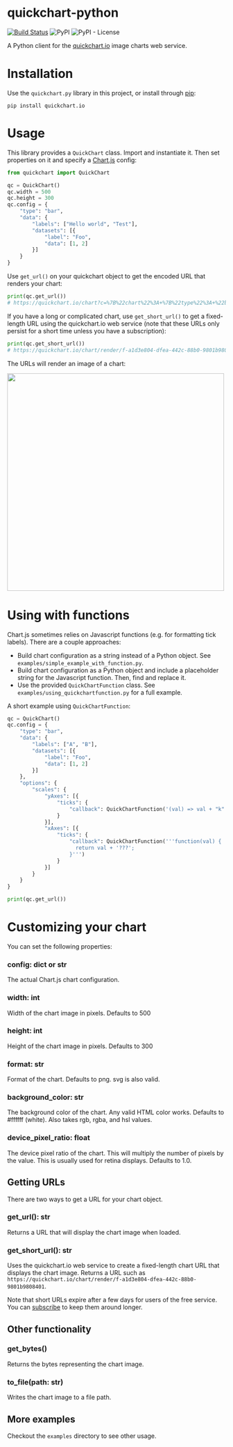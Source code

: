 # quickchart-python
[![Build Status](https://travis-ci.com/typpo/quickchart-python.svg?branch=master)](https://travis-ci.com/typpo/quickchart-python)
![PyPI](https://img.shields.io/pypi/v/quickchart.io)
![PyPI - License](https://img.shields.io/pypi/l/quickchart.io)

A Python client for the [quickchart.io](https://quickchart.io/) image charts web service.

# Installation

Use the `quickchart.py` library in this project, or install through [pip](https://pypi.org/project/quickchart.io/):

```
pip install quickchart.io
```

# Usage

This library provides a `QuickChart` class.  Import and instantiate it.  Then set properties on it and specify a [Chart.js](https://chartjs.org) config:

```python
from quickchart import QuickChart

qc = QuickChart()
qc.width = 500
qc.height = 300
qc.config = {
    "type": "bar",
    "data": {
        "labels": ["Hello world", "Test"],
        "datasets": [{
            "label": "Foo",
            "data": [1, 2]
        }]
    }
}
```

Use `get_url()` on your quickchart object to get the encoded URL that renders your chart:

```python
print(qc.get_url())
# https://quickchart.io/chart?c=%7B%22chart%22%3A+%7B%22type%22%3A+%22bar%22%2C+%22data%22%3A+%7B%22labels%22%3A+%5B%22Hello+world%22%2C+%22Test%22%5D%2C+%22datasets%22%3A+%5B%7B%22label%22%3A+%22Foo%22%2C+%22data%22%3A+%5B1%2C+2%5D%7D%5D%7D%7D%7D&w=600&h=300&bkg=%23ffffff&devicePixelRatio=2.0&f=png
```

If you have a long or complicated chart, use `get_short_url()` to get a fixed-length URL using the quickchart.io web service (note that these URLs only persist for a short time unless you have a subscription):

```python
print(qc.get_short_url())
# https://quickchart.io/chart/render/f-a1d3e804-dfea-442c-88b0-9801b9808401
```

The URLs will render an image of a chart:

<img src="https://quickchart.io/chart?c=%7B%22type%22%3A+%22bar%22%2C+%22data%22%3A+%7B%22labels%22%3A+%5B%22Hello+world%22%2C+%22Test%22%5D%2C+%22datasets%22%3A+%5B%7B%22label%22%3A+%22Foo%22%2C+%22data%22%3A+%5B1%2C+2%5D%7D%5D%7D%7D&w=600&h=300&bkg=%23ffffff&devicePixelRatio=2.0&f=png" width="500" />

# Using with functions

Chart.js sometimes relies on Javascript functions (e.g. for formatting tick labels).  There are a couple approaches:

  - Build chart configuration as a string instead of a Python object.  See `examples/simple_example_with_function.py`.
  - Build chart configuration as a Python object and include a placeholder string for the Javascript function.  Then, find and replace it.
  - Use the provided `QuickChartFunction` class.  See `examples/using_quickchartfunction.py` for a full example.

A short example using `QuickChartFunction`:
```py
qc = QuickChart()
qc.config = {
    "type": "bar",
    "data": {
        "labels": ["A", "B"],
        "datasets": [{
            "label": "Foo",
            "data": [1, 2]
        }]
    },
    "options": {
        "scales": {
            "yAxes": [{
                "ticks": {
                    "callback": QuickChartFunction('(val) => val + "k"')
                }
            }],
            "xAxes": [{
                "ticks": {
                    "callback": QuickChartFunction('''function(val) {
                      return val + '???';
                    }''')
                }
            }]
        }
    }
}

print(qc.get_url())
```

# Customizing your chart

You can set the following properties:

### config: dict or str
The actual Chart.js chart configuration.

### width: int
Width of the chart image in pixels.  Defaults to 500

### height: int
Height of the chart image  in pixels.  Defaults to 300

### format: str
Format of the chart. Defaults to png. svg is also valid.

### background_color: str
The background color of the chart. Any valid HTML color works. Defaults to #ffffff (white). Also takes rgb, rgba, and hsl values.

### device_pixel_ratio: float
The device pixel ratio of the chart. This will multiply the number of pixels by the value. This is usually used for retina displays. Defaults to 1.0.

## Getting URLs

There are two ways to get a URL for your chart object.

### get_url(): str

Returns a URL that will display the chart image when loaded.

### get_short_url(): str

Uses the quickchart.io web service to create a fixed-length chart URL that displays the chart image.  Returns a URL such as `https://quickchart.io/chart/render/f-a1d3e804-dfea-442c-88b0-9801b9808401`.

Note that short URLs expire after a few days for users of the free service.  You can [subscribe](https://quickchart.io/pricing/) to keep them around longer.

## Other functionality

### get_bytes()

Returns the bytes representing the chart image.

### to_file(path: str)

Writes the chart image to a file path.

## More examples

Checkout the `examples` directory to see other usage.
